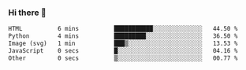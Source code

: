 ### Hi there 👋

<!--START_SECTION:waka-->

```txt
HTML          6 mins          ███████████░░░░░░░░░░░░░░   44.50 %
Python        4 mins          █████████░░░░░░░░░░░░░░░░   36.50 %
Image (svg)   1 min           ███▒░░░░░░░░░░░░░░░░░░░░░   13.53 %
JavaScript    0 secs          █░░░░░░░░░░░░░░░░░░░░░░░░   04.16 %
Other         0 secs          ▒░░░░░░░░░░░░░░░░░░░░░░░░   00.77 %
```

<!--END_SECTION:waka-->
